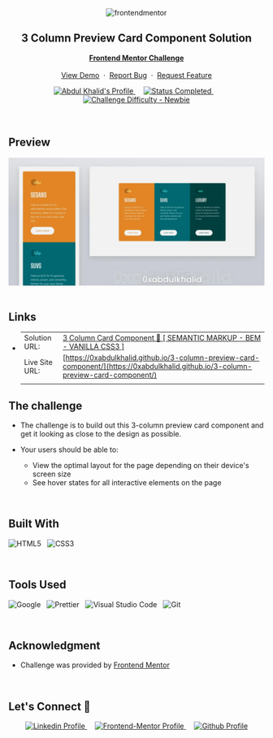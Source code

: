 <div align="center">

  <img src="https://www.frontendmentor.io/static/images/logo-mobile.svg" alt="frontendmentor" width="80">

  <h2 align="center">3 Column Preview Card Component Solution</h2>
  <p align="center">
    <a href="https://www.frontendmentor.io/challenges/3column-preview-card-component-pH92eAR2-" target="_blank"><strong>Frontend Mentor Challenge</strong></a>
    <br />
    <br />
    <a href="https://0xabdulkhalid.github.io/3-column-preview-card-component/" target="_blank">View Demo</a>
    &nbsp;·&nbsp;
    <a href="https://github.com/0xabdulkhalid/3-column-preview-card-component/issues" target="_blank">Report Bug</a>
    &nbsp;·&nbsp;
    <a href="https://github.com/0xabdulkhalid/3-column-preview-card-component/issues" target="_blank">Request Feature</a>
  </p>
</div>

<!-- Badges -->
<div align="center">
  <!-- Profiles -->
  <a href="https://www.frontendmentor.io/profile/0xabdulkhalid" target="_blank">
    <img src="https://img.shields.io/badge/Profile-0xAbdulKhalid-fefefe?style=for-the-badge&logo=frontendmentor" alt="Abdul Khalid's Profile">
  </a> &nbsp;&nbsp;&nbsp;

  <!-- Status -->
  <a href="#">
    <img src="https://img.shields.io/badge/Status-Completed-00CE80?style=for-the-badge" alt="Status Completed">
  </a> &nbsp;&nbsp;&nbsp;

  <!-- Difficulty -->
  <a href="https://www.frontendmentor.io/challenges?difficulties=1"  target="_blank">
    <img src="https://img.shields.io/badge/Difficulty-Newbie-61BECD?style=for-the-badge&logo=frontendmentor" alt="Challenge Difficulty - Newbie">
  </a>

</div>
<br />
<br />



## **Preview**

<div align='center'>
<img src='https://raw.githubusercontent.com/0xabdulkhalid/3-column-preview-card-component/main/design/preview.webp' alt='3-Column Preview Card Componentsolution preview image'>
</div>


<br>

## **Links**

- |||
  | :----- | :----- |
  | Solution URL: | [3 Column Card Component 🎯 [ SEMANTIC MARKUP - BEM - VANILLA CSS3 ]](https://www.frontendmentor.io/solutions/3-column-card-component-semantic-markup-bem-vanilla-css3-2xfRorDMiR) |
  | Live Site URL: | [https://0xabdulkhalid.github.io/3-column-preview-card-component/](https://0xabdulkhalid.github.io/3-column-preview-card-component/) |
  |||


## The challenge

- The challenge is to build out this 3-column preview card component and get it looking as close to the design as possible.

- Your users should be able to: 
  - View the optimal layout for the page depending on their device's screen size
  - See hover states for all interactive elements on the page

<br>


## **Built With**

 ![HTML5](https://img.shields.io/badge/html5-%23E34F26.svg?style=for-the-badge&logo=html5&logoColor=white) &nbsp; ![CSS3](https://img.shields.io/badge/css3-%231572B6.svg?style=for-the-badge&logo=css3&logoColor=white) 


<br>

## **Tools Used**

![Google](https://img.shields.io/badge/google-DA4437?style=for-the-badge&logo=google&logoColor=white) &nbsp;  ![Prettier](https://img.shields.io/badge/prettier-1A2C34?style=for-the-badge&logo=prettier&logoColor=F7BA3E) &nbsp; ![Visual Studio Code](https://img.shields.io/badge/VS%20Code-0078d7.svg?style=for-the-badge&logo=visual-studio-code&logoColor=white) &nbsp; ![Git](https://img.shields.io/badge/Git-F05032?style=for-the-badge&logo=git&logoColor=white) &nbsp; 


<br>

## **Acknowledgment**

* Challenge was provided by [Frontend Mentor](https://www.frontendmentor.io)

<br>

## **Let's Connect 👋**

<div align=center>

  <a href="https://linkedin.com/in/0xabdulkhalid" target="_blank">
    <img src="https://img.shields.io/badge/linkedin%20Profile-%2300acee.svg?color=405DE6&style=for-the-badge&logo=linkedin&logoColor=white" alt="Linkedin Profile">
  </a>&nbsp;&nbsp;&nbsp;

  <a href="https://www.frontendmentor.io/profile/0xabdulkhalid" target="_blank">
    <img src="https://img.shields.io/badge/FEM%20Profile-f8f9f8?style=for-the-badge&logo=Frontend-Mentor&logoColor=black" alt="Frontend-Mentor Profile">
  </a> &nbsp;&nbsp;&nbsp;

  <a href="https://www.github.com/0xabdulkhalid/" target="_blank">
    <img src="https://img.shields.io/badge/Github%20Profile-131313?style=for-the-badge&logo=github&logoColor=white" alt="Github Profile">
  </a>

</div>

<br>
